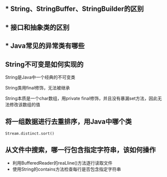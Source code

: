 ## * String、StringBuffer、StringBuilder的区别



## * 接口和抽象类的区别



## * Java常见的异常类有哪些



## String不可变是如何实现的

String是Java中一个经典的不可变类

String类用final修饰，无法被继承

String本质是一个char数组，用private final修饰，并且没有暴漏set方法，因此无法修改该数组的值

## 将一组数据进行去重排序，用Java中哪个类

`Stream.distinct.sort()`

## 从文件中搜索，哪一行包含指定字符串，该如何操作

- 利用BufferedReader的reaLline()方法逐行读取文件
- 使用String的contains方法检查每行是否包含指定字符串

## 